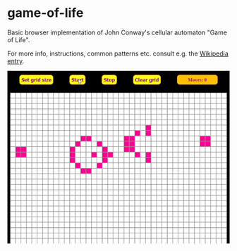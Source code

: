 # game-of-life

Basic browser implementation of John Conway's cellular automaton "Game of Life".

For more info, instructions, common patterns etc. consult e.g. the [Wikipedia entry](https://en.wikipedia.org/wiki/Conway's_Game_of_Life).

![Animated .gif demonstrating functionality with a glider gun pattern.](/img/demo.gif)
